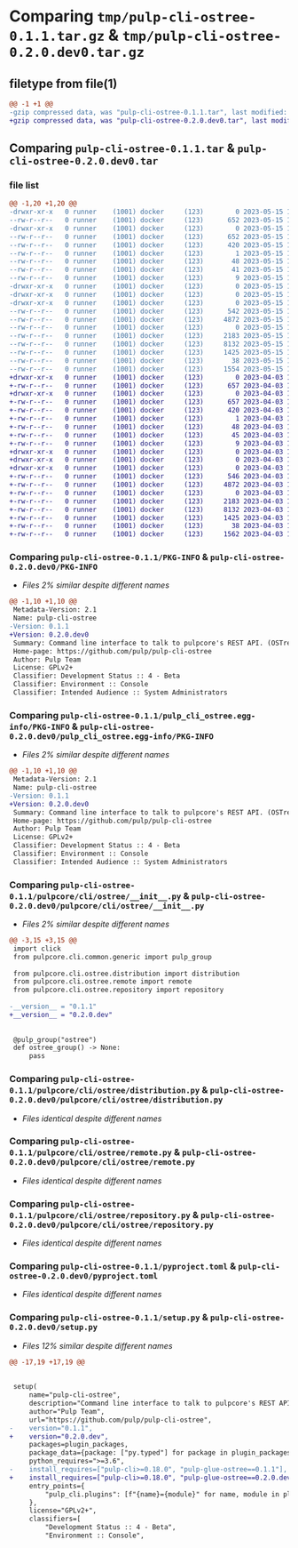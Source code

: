 # Comparing `tmp/pulp-cli-ostree-0.1.1.tar.gz` & `tmp/pulp-cli-ostree-0.2.0.dev0.tar.gz`

## filetype from file(1)

```diff
@@ -1 +1 @@
-gzip compressed data, was "pulp-cli-ostree-0.1.1.tar", last modified: Mon May 15 14:39:31 2023, max compression
+gzip compressed data, was "pulp-cli-ostree-0.2.0.dev0.tar", last modified: Mon Apr  3 11:54:58 2023, max compression
```

## Comparing `pulp-cli-ostree-0.1.1.tar` & `pulp-cli-ostree-0.2.0.dev0.tar`

### file list

```diff
@@ -1,20 +1,20 @@
-drwxr-xr-x   0 runner    (1001) docker     (123)        0 2023-05-15 14:39:31.039075 pulp-cli-ostree-0.1.1/
--rw-r--r--   0 runner    (1001) docker     (123)      652 2023-05-15 14:39:31.035075 pulp-cli-ostree-0.1.1/PKG-INFO
-drwxr-xr-x   0 runner    (1001) docker     (123)        0 2023-05-15 14:39:31.035075 pulp-cli-ostree-0.1.1/pulp_cli_ostree.egg-info/
--rw-r--r--   0 runner    (1001) docker     (123)      652 2023-05-15 14:39:30.000000 pulp-cli-ostree-0.1.1/pulp_cli_ostree.egg-info/PKG-INFO
--rw-r--r--   0 runner    (1001) docker     (123)      420 2023-05-15 14:39:31.000000 pulp-cli-ostree-0.1.1/pulp_cli_ostree.egg-info/SOURCES.txt
--rw-r--r--   0 runner    (1001) docker     (123)        1 2023-05-15 14:39:30.000000 pulp-cli-ostree-0.1.1/pulp_cli_ostree.egg-info/dependency_links.txt
--rw-r--r--   0 runner    (1001) docker     (123)       48 2023-05-15 14:39:30.000000 pulp-cli-ostree-0.1.1/pulp_cli_ostree.egg-info/entry_points.txt
--rw-r--r--   0 runner    (1001) docker     (123)       41 2023-05-15 14:39:30.000000 pulp-cli-ostree-0.1.1/pulp_cli_ostree.egg-info/requires.txt
--rw-r--r--   0 runner    (1001) docker     (123)        9 2023-05-15 14:39:30.000000 pulp-cli-ostree-0.1.1/pulp_cli_ostree.egg-info/top_level.txt
-drwxr-xr-x   0 runner    (1001) docker     (123)        0 2023-05-15 14:39:31.035075 pulp-cli-ostree-0.1.1/pulpcore/
-drwxr-xr-x   0 runner    (1001) docker     (123)        0 2023-05-15 14:39:31.035075 pulp-cli-ostree-0.1.1/pulpcore/cli/
-drwxr-xr-x   0 runner    (1001) docker     (123)        0 2023-05-15 14:39:31.035075 pulp-cli-ostree-0.1.1/pulpcore/cli/ostree/
--rw-r--r--   0 runner    (1001) docker     (123)      542 2023-05-15 14:39:10.000000 pulp-cli-ostree-0.1.1/pulpcore/cli/ostree/__init__.py
--rw-r--r--   0 runner    (1001) docker     (123)     4872 2023-05-15 14:39:10.000000 pulp-cli-ostree-0.1.1/pulpcore/cli/ostree/distribution.py
--rw-r--r--   0 runner    (1001) docker     (123)        0 2023-05-15 14:39:10.000000 pulp-cli-ostree-0.1.1/pulpcore/cli/ostree/py.typed
--rw-r--r--   0 runner    (1001) docker     (123)     2183 2023-05-15 14:39:10.000000 pulp-cli-ostree-0.1.1/pulpcore/cli/ostree/remote.py
--rw-r--r--   0 runner    (1001) docker     (123)     8132 2023-05-15 14:39:10.000000 pulp-cli-ostree-0.1.1/pulpcore/cli/ostree/repository.py
--rw-r--r--   0 runner    (1001) docker     (123)     1425 2023-05-15 14:39:10.000000 pulp-cli-ostree-0.1.1/pyproject.toml
--rw-r--r--   0 runner    (1001) docker     (123)       38 2023-05-15 14:39:31.039075 pulp-cli-ostree-0.1.1/setup.cfg
--rw-r--r--   0 runner    (1001) docker     (123)     1554 2023-05-15 14:39:10.000000 pulp-cli-ostree-0.1.1/setup.py
+drwxr-xr-x   0 runner    (1001) docker     (123)        0 2023-04-03 11:54:58.184807 pulp-cli-ostree-0.2.0.dev0/
+-rw-r--r--   0 runner    (1001) docker     (123)      657 2023-04-03 11:54:58.184807 pulp-cli-ostree-0.2.0.dev0/PKG-INFO
+drwxr-xr-x   0 runner    (1001) docker     (123)        0 2023-04-03 11:54:58.184807 pulp-cli-ostree-0.2.0.dev0/pulp_cli_ostree.egg-info/
+-rw-r--r--   0 runner    (1001) docker     (123)      657 2023-04-03 11:54:58.000000 pulp-cli-ostree-0.2.0.dev0/pulp_cli_ostree.egg-info/PKG-INFO
+-rw-r--r--   0 runner    (1001) docker     (123)      420 2023-04-03 11:54:58.000000 pulp-cli-ostree-0.2.0.dev0/pulp_cli_ostree.egg-info/SOURCES.txt
+-rw-r--r--   0 runner    (1001) docker     (123)        1 2023-04-03 11:54:58.000000 pulp-cli-ostree-0.2.0.dev0/pulp_cli_ostree.egg-info/dependency_links.txt
+-rw-r--r--   0 runner    (1001) docker     (123)       48 2023-04-03 11:54:58.000000 pulp-cli-ostree-0.2.0.dev0/pulp_cli_ostree.egg-info/entry_points.txt
+-rw-r--r--   0 runner    (1001) docker     (123)       45 2023-04-03 11:54:58.000000 pulp-cli-ostree-0.2.0.dev0/pulp_cli_ostree.egg-info/requires.txt
+-rw-r--r--   0 runner    (1001) docker     (123)        9 2023-04-03 11:54:58.000000 pulp-cli-ostree-0.2.0.dev0/pulp_cli_ostree.egg-info/top_level.txt
+drwxr-xr-x   0 runner    (1001) docker     (123)        0 2023-04-03 11:54:58.184807 pulp-cli-ostree-0.2.0.dev0/pulpcore/
+drwxr-xr-x   0 runner    (1001) docker     (123)        0 2023-04-03 11:54:58.184807 pulp-cli-ostree-0.2.0.dev0/pulpcore/cli/
+drwxr-xr-x   0 runner    (1001) docker     (123)        0 2023-04-03 11:54:58.184807 pulp-cli-ostree-0.2.0.dev0/pulpcore/cli/ostree/
+-rw-r--r--   0 runner    (1001) docker     (123)      546 2023-04-03 11:54:44.000000 pulp-cli-ostree-0.2.0.dev0/pulpcore/cli/ostree/__init__.py
+-rw-r--r--   0 runner    (1001) docker     (123)     4872 2023-04-03 11:54:44.000000 pulp-cli-ostree-0.2.0.dev0/pulpcore/cli/ostree/distribution.py
+-rw-r--r--   0 runner    (1001) docker     (123)        0 2023-04-03 11:54:44.000000 pulp-cli-ostree-0.2.0.dev0/pulpcore/cli/ostree/py.typed
+-rw-r--r--   0 runner    (1001) docker     (123)     2183 2023-04-03 11:54:44.000000 pulp-cli-ostree-0.2.0.dev0/pulpcore/cli/ostree/remote.py
+-rw-r--r--   0 runner    (1001) docker     (123)     8132 2023-04-03 11:54:44.000000 pulp-cli-ostree-0.2.0.dev0/pulpcore/cli/ostree/repository.py
+-rw-r--r--   0 runner    (1001) docker     (123)     1425 2023-04-03 11:54:44.000000 pulp-cli-ostree-0.2.0.dev0/pyproject.toml
+-rw-r--r--   0 runner    (1001) docker     (123)       38 2023-04-03 11:54:58.184807 pulp-cli-ostree-0.2.0.dev0/setup.cfg
+-rw-r--r--   0 runner    (1001) docker     (123)     1562 2023-04-03 11:54:44.000000 pulp-cli-ostree-0.2.0.dev0/setup.py
```

### Comparing `pulp-cli-ostree-0.1.1/PKG-INFO` & `pulp-cli-ostree-0.2.0.dev0/PKG-INFO`

 * *Files 2% similar despite different names*

```diff
@@ -1,10 +1,10 @@
 Metadata-Version: 2.1
 Name: pulp-cli-ostree
-Version: 0.1.1
+Version: 0.2.0.dev0
 Summary: Command line interface to talk to pulpcore's REST API. (OSTree plugin commands)
 Home-page: https://github.com/pulp/pulp-cli-ostree
 Author: Pulp Team
 License: GPLv2+
 Classifier: Development Status :: 4 - Beta
 Classifier: Environment :: Console
 Classifier: Intended Audience :: System Administrators
```

### Comparing `pulp-cli-ostree-0.1.1/pulp_cli_ostree.egg-info/PKG-INFO` & `pulp-cli-ostree-0.2.0.dev0/pulp_cli_ostree.egg-info/PKG-INFO`

 * *Files 2% similar despite different names*

```diff
@@ -1,10 +1,10 @@
 Metadata-Version: 2.1
 Name: pulp-cli-ostree
-Version: 0.1.1
+Version: 0.2.0.dev0
 Summary: Command line interface to talk to pulpcore's REST API. (OSTree plugin commands)
 Home-page: https://github.com/pulp/pulp-cli-ostree
 Author: Pulp Team
 License: GPLv2+
 Classifier: Development Status :: 4 - Beta
 Classifier: Environment :: Console
 Classifier: Intended Audience :: System Administrators
```

### Comparing `pulp-cli-ostree-0.1.1/pulpcore/cli/ostree/__init__.py` & `pulp-cli-ostree-0.2.0.dev0/pulpcore/cli/ostree/__init__.py`

 * *Files 2% similar despite different names*

```diff
@@ -3,15 +3,15 @@
 import click
 from pulpcore.cli.common.generic import pulp_group
 
 from pulpcore.cli.ostree.distribution import distribution
 from pulpcore.cli.ostree.remote import remote
 from pulpcore.cli.ostree.repository import repository
 
-__version__ = "0.1.1"
+__version__ = "0.2.0.dev"
 
 
 @pulp_group("ostree")
 def ostree_group() -> None:
     pass
```

### Comparing `pulp-cli-ostree-0.1.1/pulpcore/cli/ostree/distribution.py` & `pulp-cli-ostree-0.2.0.dev0/pulpcore/cli/ostree/distribution.py`

 * *Files identical despite different names*

### Comparing `pulp-cli-ostree-0.1.1/pulpcore/cli/ostree/remote.py` & `pulp-cli-ostree-0.2.0.dev0/pulpcore/cli/ostree/remote.py`

 * *Files identical despite different names*

### Comparing `pulp-cli-ostree-0.1.1/pulpcore/cli/ostree/repository.py` & `pulp-cli-ostree-0.2.0.dev0/pulpcore/cli/ostree/repository.py`

 * *Files identical despite different names*

### Comparing `pulp-cli-ostree-0.1.1/pyproject.toml` & `pulp-cli-ostree-0.2.0.dev0/pyproject.toml`

 * *Files identical despite different names*

### Comparing `pulp-cli-ostree-0.1.1/setup.py` & `pulp-cli-ostree-0.2.0.dev0/setup.py`

 * *Files 12% similar despite different names*

```diff
@@ -17,19 +17,19 @@
 
 
 setup(
     name="pulp-cli-ostree",
     description="Command line interface to talk to pulpcore's REST API. (OSTree plugin commands)",
     author="Pulp Team",
     url="https://github.com/pulp/pulp-cli-ostree",
-    version="0.1.1",
+    version="0.2.0.dev",
     packages=plugin_packages,
     package_data={package: ["py.typed"] for package in plugin_packages},
     python_requires=">=3.6",
-    install_requires=["pulp-cli>=0.18.0", "pulp-glue-ostree==0.1.1"],
+    install_requires=["pulp-cli>=0.18.0", "pulp-glue-ostree==0.2.0.dev"],
     entry_points={
         "pulp_cli.plugins": [f"{name}={module}" for name, module in plugin_entry_points],
     },
     license="GPLv2+",
     classifiers=[
         "Development Status :: 4 - Beta",
         "Environment :: Console",
```

